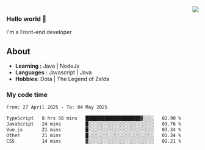 <img align='right' src="https://github-readme-stats.vercel.app/api?username=jumodada&show_icons=true&theme=vue">

### Hello world 👋

I'm a Front-end developer 
    
## About
-  **Learning :** Java | NodeJs
-  **Languages :** Javascript | Java
-  **Hobbies:** Dota | The Legend of Zelda

### My code time

<!--START_SECTION:waka-->

```txt
From: 27 April 2025 - To: 04 May 2025

TypeScript   8 hrs 56 mins   ████████████████████▓░░░░   82.90 %
JavaScript   24 mins         █░░░░░░░░░░░░░░░░░░░░░░░░   03.76 %
Vue.js       21 mins         █░░░░░░░░░░░░░░░░░░░░░░░░   03.34 %
Other        21 mins         █░░░░░░░░░░░░░░░░░░░░░░░░   03.34 %
CSS          14 mins         ▓░░░░░░░░░░░░░░░░░░░░░░░░   02.21 %
```

<!--END_SECTION:waka-->
